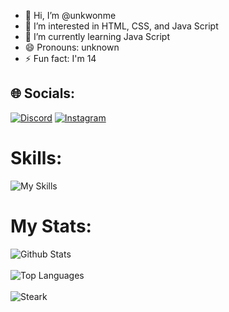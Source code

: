 - 👋 Hi, I’m @unkwonme
- 👀 I’m interested in HTML, CSS, and Java Script
- 🌱 I’m currently learning Java Script
- 😄 Pronouns: unknown
- ⚡ Fun fact: I'm 14

## 🌐 Socials:
[![Discord](https://img.shields.io/badge/Discord-%237289DA.svg?logo=discord&logoColor=white)](https://discord.gg/https://github.com/unkwonme) [![Instagram](https://img.shields.io/badge/Instagram-%23E4405F.svg?logo=Instagram&logoColor=white)](https://instagram.com/unknownmeo_0) 

# Skills:
![My Skills](https://skillicons.dev/icons?i=html,css,js,md,cpp,bash,nodejs,npm,bootstrap,react,electron,firebase,cloudflare,git,github,gitlab,vscode,codepen,devto,discord,gmail,instagram,linux,debian)
# My Stats:
![Github Stats](https://bad-apple-github-readme.vercel.app/api?username=unknownmeovo&show_icons=true&count_private=true&line_height=20&icon_color=00b3ff&theme=blue-green&title_color=00b3ff)
<br><br>
![Top Languages](https://github-readme-mwendwa.vercel.app/api/top-langs/?username=unknownmeovo&layout=compact&count_private=true&theme=blue-green&title_color=00b3ff)
<br><br>
![Steark](https://streak-stats.demolab.com/?user=unknownmeovo&count_private=true&theme=blue-green&title_color=00b3ff)

